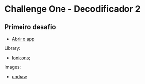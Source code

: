 # Challenge One - Decodificador 2

## Primeiro desafio

-   [Abrir o app]()

Library:

-   [Ionicons](https://ionic.io/ionicons);

Images:

-   [undraw](https://undraw.co/)
